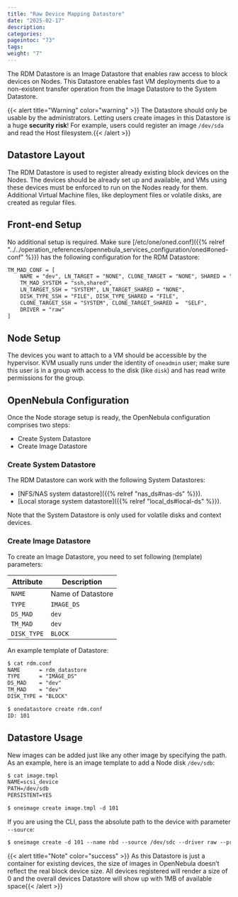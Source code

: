 ```yaml
---
title: "Raw Device Mapping Datastore"
date: "2025-02-17"
description:
categories:
pageintoc: "73"
tags:
weight: "7"
---
```


<a id="dev-ds"></a>

<!--# Raw Device Mapping (RDM) Datastore -->

The RDM Datastore is an Image Datastore that enables raw access to block devices on Nodes. This Datastore enables fast VM deployments due to a non-existent transfer operation from the Image Datastore to the System Datastore.

{{< alert title="Warning" color="warning" >}}
The Datastore should only be usable by the administrators. Letting users create images in this Datastore is a huge **security risk**! For example, users could register an image `/dev/sda` and read the Host filesystem.{{< /alert >}} 

## Datastore Layout

The RDM Datastore is used to register already existing block devices on the Nodes. The devices should be already set up and available, and VMs using these devices must be enforced to run on the Nodes ready for them. Additional Virtual Machine files, like deployment files or volatile disks, are created as regular files.

## Front-end Setup

No additional setup is required. Make sure [/etc/one/oned.conf]({{% relref "../../operation_references/opennebula_services_configuration/oned#oned-conf" %}}) has the following configuration for the RDM Datastore:

```default
TM_MAD_CONF = [
    NAME = "dev", LN_TARGET = "NONE", CLONE_TARGET = "NONE", SHARED = "YES",
    TM_MAD_SYSTEM = "ssh,shared",
    LN_TARGET_SSH = "SYSTEM", LN_TARGET_SHARED = "NONE",
    DISK_TYPE_SSH = "FILE", DISK_TYPE_SHARED = "FILE",
    CLONE_TARGET_SSH = "SYSTEM", CLONE_TARGET_SHARED =  "SELF",
    DRIVER = "raw"
]
```

## Node Setup

The devices you want to attach to a VM should be accessible by the hypervisor. KVM usually runs under the identity of `oneadmin` user; make sure this user is in a group with access to the disk (like `disk`) and has read write permissions for the group.

<a id="dev-ds-templates"></a>

## OpenNebula Configuration

Once the Node storage setup is ready, the OpenNebula configuration comprises two steps:

* Create System Datastore
* Create Image Datastore

### Create System Datastore

The RDM Datastore can work with the following System Datastores:

* [NFS/NAS system datastore]({{% relref "nas_ds#nas-ds" %}}).
* [Local storage system datastore]({{% relref "local_ds#local-ds" %}}).

Note that the System Datastore is only used for volatile disks and context devices.

### Create Image Datastore

To create an Image Datastore, you need to set following (template) parameters:

| Attribute   | Description       |
|-------------|-------------------|
| `NAME`      | Name of Datastore |
| `TYPE`      | `IMAGE_DS`        |
| `DS_MAD`    | `dev`             |
| `TM_MAD`    | `dev`             |
| `DISK_TYPE` | `BLOCK`           |

An example template of Datastore:

```default
$ cat rdm.conf
NAME      = rdm_datastore
TYPE      = "IMAGE_DS"
DS_MAD    = "dev"
TM_MAD    = "dev"
DISK_TYPE = "BLOCK"

$ onedatastore create rdm.conf
ID: 101
```

## Datastore Usage

New images can be added just like any other image by specifying the path. As an example, here is an image template to add a Node disk `/dev/sdb`:

```default
$ cat image.tmpl
NAME=scsi_device
PATH=/dev/sdb
PERSISTENT=YES

$ oneimage create image.tmpl -d 101
```

If you are using the CLI, pass the absolute path to the device with parameter `--source`:

```default
$ oneimage create -d 101 --name nbd --source /dev/sdc --driver raw --prefix vd --persistent --type OS --size 0MB
```

{{< alert title="Note" color="success" >}}
As this Datastore is just a container for existing devices, the size of images in OpenNebula doesn’t reflect the real block device size. All devices registered will render a size of 0 and the overall devices Datastore will show up with 1MB of available space{{< /alert >}} 
